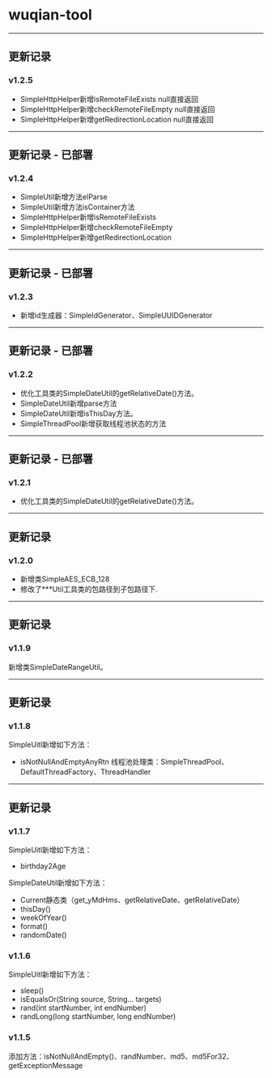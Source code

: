 # wuqian-tool

-----------------------------
## 更新记录
### v1.2.5
- SimpleHttpHelper新增isRemoteFileExists null直接返回
- SimpleHttpHelper新增checkRemoteFileEmpty null直接返回
- SimpleHttpHelper新增getRedirectionLocation null直接返回

-----------------------------
## 更新记录 - 已部署
### v1.2.4
- SimpleUtil新增方法elParse
- SimpleUtil新增方法isContainer方法
- SimpleHttpHelper新增isRemoteFileExists
- SimpleHttpHelper新增checkRemoteFileEmpty
- SimpleHttpHelper新增getRedirectionLocation

-----------------------------
## 更新记录 - 已部署
### v1.2.3
- 新增id生成器：SimpleIdGenerator、SimpleUUIDGenerator


-----------------------------
## 更新记录 - 已部署
### v1.2.2
- 优化工具类的SimpleDateUtil的getRelativeDate()方法。
- SimpleDateUtil新增parse方法
- SimpleDateUtil新增isThisDay方法。
- SimpleThreadPool新增获取线程池状态的方法

-----------------------------
## 更新记录 - 已部署
### v1.2.1
- 优化工具类的SimpleDateUtil的getRelativeDate()方法。

-----------------------------
## 更新记录
### v1.2.0
- 新增类SimpleAES_ECB_128
- 修改了***Util工具类的包路径到子包路径下.


-----------------------------
## 更新记录
### v1.1.9
新增类SimpleDateRangeUtil。

-----------------------------
## 更新记录
### v1.1.8
SimpleUitl新增如下方法：
- isNotNullAndEmptyAnyRtn
线程池处理类：SimpleThreadPool、DefaultThreadFactory、ThreadHandler

-----------------------------
## 更新记录
### v1.1.7
SimpleUitl新增如下方法：
- birthday2Age

SimpleDateUtil新增如下方法：
- Current静态类（get_yMdHms、getRelativeDate、getRelativeDate）
- thisDay()
- weekOfYear()
- format()
- randomDate()


### v1.1.6
SimpleUitl新增如下方法： 
- sleep()
- isEqualsOr(String source, String... targets)
- rand(int startNumber, int endNumber)
- randLong(long startNumber, long endNumber)

### v1.1.5
添加方法：isNotNullAndEmpty()、randNumber、md5、md5For32、getExceptionMessage



